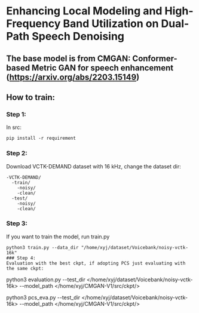 # Enhancing Local Modeling and High-Frequency Band Utilization on Dual-Path Speech Denoising

## The base model is from CMGAN: Conformer-based Metric GAN for speech enhancement (https://arxiv.org/abs/2203.15149)
## How to train:

### Step 1:
In src:

```pip install -r requirement```

### Step 2:
Download VCTK-DEMAND dataset with 16 kHz, change the dataset dir:
```
-VCTK-DEMAND/
  -train/
    -noisy/
    -clean/
  -test/
    -noisy/
    -clean/
```

### Step 3:
If you want to train the model, run train.py
```
python3 train.py --data_dir "/home/xyj/dataset/Voicebank/noisy-vctk-16k"
### Step 4:
Evaluation with the best ckpt, if adopting PCS just evaluating with the same ckpt:
```
python3 evaluation.py --test_dir </home/xyj/dataset/Voicebank/noisy-vctk-16k> --model_path </home/xyj/CMGAN-V1/src/ckpt/>

python3 pcs_eva.py --test_dir </home/xyj/dataset/Voicebank/noisy-vctk-16k> --model_path </home/xyj/CMGAN-V1/src/ckpt/>
```
